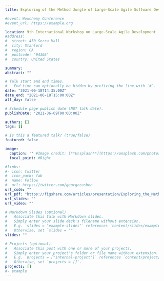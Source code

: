 ```yaml
---
title: Exploring of the Method Jungle of Large-Scale Agile Software Development

#event: Wowchemy Conference
#event_url: https://example.org

location: 9th International Workshop on Large-Scale Agile Development
#address:
#  street: 450 Serra Mall
#  city: Stanford
#  region: CA
#  postcode: '94305'
#  country: United States

summary:
abstract: ""

# Talk start and end times.
#   End time can optionally be hidden by prefixing the line with `#`.
date: "2021-06-18T14:35:00Z"
date_end: "2021-06-18T15:00:00Z"
all_day: false

# Schedule page publish date (NOT talk date).
publishDate: "2021-06-09T00:00:00Z"

authors: []
tags: []

# Is this a featured talk? (true/false)
featured: false

image:
  caption: '' #Image credit: [**Unsplash**](https://unsplash.com/photos/bzdhc5b3Bxs)
  focal_point: #Right

#links:
#- icon: twitter
#  icon_pack: fab
#  name: Follow
#  url: https://twitter.com/georgecushen
url_code: ""
url_pdf: "https://figshare.com/articles/presentation/Exploring_the_Method_Jungle_of_Large-Scale_Agile_Software_Development/14806830"
url_slides: ""
url_video: ""

# Markdown Slides (optional).
#   Associate this talk with Markdown slides.
#   Simply enter your slide deck's filename without extension.
#   E.g. `slides = "example-slides"` references `content/slides/example-slides.md`.
#   Otherwise, set `slides = ""`.
slides: ""

# Projects (optional).
#   Associate this post with one or more of your projects.
#   Simply enter your project's folder or file name without extension.
#   E.g. `projects = ["internal-project"]` references `content/project/deep-learning/index.md`.
#   Otherwise, set `projects = []`.
projects: []
#- example
---
```

